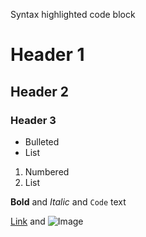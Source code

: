 Syntax highlighted code block

# Header 1
## Header 2
### Header 3

- Bulleted
- List

1. Numbered
2. List

**Bold** and _Italic_ and `Code` text

[Link](https://www.thesprucepets.com/thmb/5tLMKulylIuXZ8NsffrgpgfnwV0=/941x0/filters:no_upscale():max_bytes(150000):strip_icc():format(webp)/a-beautiful-fluffy-siamese-cat-with-blue-eyes-lies-on-the-windowsill-1032516376-ec8038b90e8e478785449d68fde25af7.jpg) and ![Image](src)
